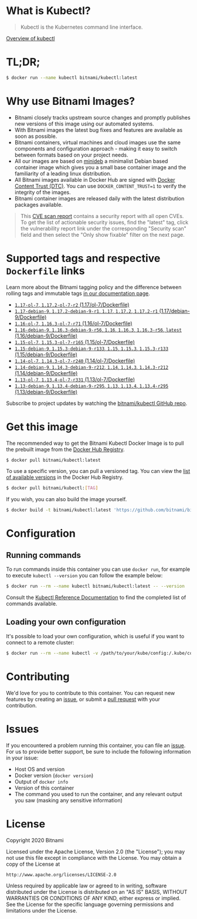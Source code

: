 
# What is Kubectl?

> Kubectl is the Kubernetes command line interface.

[Overview of kubectl](https://kubernetes.io/docs/reference/kubectl/overview/)

# TL;DR;

```bash
$ docker run --name kubectl bitnami/kubectl:latest
```

# Why use Bitnami Images?

* Bitnami closely tracks upstream source changes and promptly publishes new versions of this image using our automated systems.
* With Bitnami images the latest bug fixes and features are available as soon as possible.
* Bitnami containers, virtual machines and cloud images use the same components and configuration approach - making it easy to switch between formats based on your project needs.
* All our images are based on [minideb](https://github.com/bitnami/minideb) a minimalist Debian based container image which gives you a small base container image and the familiarity of a leading linux distribution.
* All Bitnami images available in Docker Hub are signed with [Docker Content Trust (DTC)](https://docs.docker.com/engine/security/trust/content_trust/). You can use `DOCKER_CONTENT_TRUST=1` to verify the integrity of the images.
* Bitnami container images are released daily with the latest distribution packages available.


> This [CVE scan report](https://quay.io/repository/bitnami/kubectl?tab=tags) contains a security report with all open CVEs. To get the list of actionable security issues, find the "latest" tag, click the vulnerability report link under the corresponding "Security scan" field and then select the "Only show fixable" filter on the next page.

# Supported tags and respective `Dockerfile` links

Learn more about the Bitnami tagging policy and the difference between rolling tags and immutable tags [in our documentation page](https://docs.bitnami.com/containers/how-to/understand-rolling-tags-containers/).


* [`1.17-ol-7`, `1.17.2-ol-7-r2` (1.17/ol-7/Dockerfile)](https://github.com/bitnami/bitnami-docker-kubectl/blob/1.17.2-ol-7-r2/1.17/ol-7/Dockerfile)
* [`1.17-debian-9`, `1.17.2-debian-9-r1`, `1.17`, `1.17.2`, `1.17.2-r1` (1.17/debian-9/Dockerfile)](https://github.com/bitnami/bitnami-docker-kubectl/blob/1.17.2-debian-9-r1/1.17/debian-9/Dockerfile)
* [`1.16-ol-7`, `1.16.3-ol-7-r71` (1.16/ol-7/Dockerfile)](https://github.com/bitnami/bitnami-docker-kubectl/blob/1.16.3-ol-7-r71/1.16/ol-7/Dockerfile)
* [`1.16-debian-9`, `1.16.3-debian-9-r56`, `1.16`, `1.16.3`, `1.16.3-r56`, `latest` (1.16/debian-9/Dockerfile)](https://github.com/bitnami/bitnami-docker-kubectl/blob/1.16.3-debian-9-r56/1.16/debian-9/Dockerfile)
* [`1.15-ol-7`, `1.15.3-ol-7-r165` (1.15/ol-7/Dockerfile)](https://github.com/bitnami/bitnami-docker-kubectl/blob/1.15.3-ol-7-r165/1.15/ol-7/Dockerfile)
* [`1.15-debian-9`, `1.15.3-debian-9-r133`, `1.15`, `1.15.3`, `1.15.3-r133` (1.15/debian-9/Dockerfile)](https://github.com/bitnami/bitnami-docker-kubectl/blob/1.15.3-debian-9-r133/1.15/debian-9/Dockerfile)
* [`1.14-ol-7`, `1.14.3-ol-7-r240` (1.14/ol-7/Dockerfile)](https://github.com/bitnami/bitnami-docker-kubectl/blob/1.14.3-ol-7-r240/1.14/ol-7/Dockerfile)
* [`1.14-debian-9`, `1.14.3-debian-9-r212`, `1.14`, `1.14.3`, `1.14.3-r212` (1.14/debian-9/Dockerfile)](https://github.com/bitnami/bitnami-docker-kubectl/blob/1.14.3-debian-9-r212/1.14/debian-9/Dockerfile)
* [`1.13-ol-7`, `1.13.4-ol-7-r331` (1.13/ol-7/Dockerfile)](https://github.com/bitnami/bitnami-docker-kubectl/blob/1.13.4-ol-7-r331/1.13/ol-7/Dockerfile)
* [`1.13-debian-9`, `1.13.4-debian-9-r295`, `1.13`, `1.13.4`, `1.13.4-r295` (1.13/debian-9/Dockerfile)](https://github.com/bitnami/bitnami-docker-kubectl/blob/1.13.4-debian-9-r295/1.13/debian-9/Dockerfile)

Subscribe to project updates by watching the [bitnami/kubectl GitHub repo](https://github.com/bitnami/bitnami-docker-kubectl).

# Get this image

The recommended way to get the Bitnami Kubectl Docker Image is to pull the prebuilt image from the [Docker Hub Registry](https://hub.docker.com/r/bitnami/kubectl).

```bash
$ docker pull bitnami/kubectl:latest
```

To use a specific version, you can pull a versioned tag. You can view the [list of available versions](https://hub.docker.com/r/bitnami/kubectl/tags/) in the Docker Hub Registry.

```bash
$ docker pull bitnami/kubectl:[TAG]
```

If you wish, you can also build the image yourself.

```bash
$ docker build -t bitnami/kubectl:latest 'https://github.com/bitnami/bitnami-docker-kubectl.git#master:1.16/debian-9'
```

# Configuration

## Running commands

To run commands inside this container you can use `docker run`, for example to execute `kubectl --version` you can follow the example below:

```bash
$ docker run --rm --name kubectl bitnami/kubectl:latest -- --version
```

Consult the [Kubectl Reference Documentation](https://kubernetes.io/docs/reference/generated/kubectl/kubectl-commands) to find the completed list of commands available.

## Loading your own configuration

It's possible to load your own configuration, which is useful if you want to connect to a remote cluster:

```bash
$ docker run --rm --name kubectl -v /path/to/your/kube/config:/.kube/config bitnami/kubectl:latest
```

# Contributing

We'd love for you to contribute to this container. You can request new features by creating an [issue](https://github.com/bitnami/bitnami-docker-kubectl/issues), or submit a [pull request](https://github.com/bitnami/bitnami-docker-kubectl/pulls) with your contribution.

# Issues

If you encountered a problem running this container, you can file an [issue](https://github.com/bitnami/bitnami-docker-kubectl/issues). For us to provide better support, be sure to include the following information in your issue:

- Host OS and version
- Docker version (`docker version`)
- Output of `docker info`
- Version of this container
- The command you used to run the container, and any relevant output you saw (masking any sensitive information)

# License

Copyright 2020 Bitnami

Licensed under the Apache License, Version 2.0 (the "License");
you may not use this file except in compliance with the License.
You may obtain a copy of the License at

    http://www.apache.org/licenses/LICENSE-2.0

Unless required by applicable law or agreed to in writing, software
distributed under the License is distributed on an "AS IS" BASIS,
WITHOUT WARRANTIES OR CONDITIONS OF ANY KIND, either express or implied.
See the License for the specific language governing permissions and
limitations under the License.
